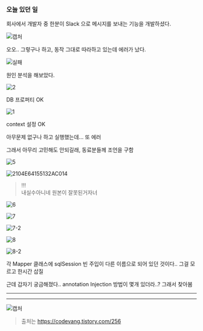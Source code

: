 ### 오늘 있던 일 

회사에서 개발자 중 한분이 Slack 으로 메시지를 보내는 기능을 개발하셨다.  

![캡처](https://user-images.githubusercontent.com/50399804/106717783-824f2900-6643-11eb-8cd5-2d242114fa3b.PNG)


오오.. 그렇구나 하고, 동작 그대로 따라하고 있는데 에러가 났다.


![실패](https://user-images.githubusercontent.com/50399804/106717931-b0346d80-6643-11eb-823a-0d33668cd820.PNG)


원인 분석을 해보았다.

![2](https://user-images.githubusercontent.com/50399804/106718111-ee319180-6643-11eb-83b9-7868df32545d.PNG)

DB 프로퍼티 OK

![1](https://user-images.githubusercontent.com/50399804/106718161-00abcb00-6644-11eb-85ad-7becb06ff2ef.PNG)

context 설정 OK


아무문제 없구나 하고 실행했는데... 또 에러

그래서 아무리 고민해도 안되길래, 동료분들께 조언을 구함

![5](https://user-images.githubusercontent.com/50399804/106718352-4d8fa180-6644-11eb-8be1-a50e4dbb6015.PNG)


![2104E64155132AC014](https://user-images.githubusercontent.com/50399804/106718463-6f892400-6644-11eb-934a-93da3c5f7942.jpg)
> !!!  
  내실수아니네 원본이 잘못된거자너

![6](https://user-images.githubusercontent.com/50399804/106718684-b8d97380-6644-11eb-90df-8b9afc38839f.PNG)

![7](https://user-images.githubusercontent.com/50399804/106718685-b8d97380-6644-11eb-8a17-36d0756bae51.PNG)

![7-2](https://user-images.githubusercontent.com/50399804/106718859-f4743d80-6644-11eb-8206-66628f32624e.PNG)

![8](https://user-images.githubusercontent.com/50399804/106718677-b840dd00-6644-11eb-9837-e4d6128ca7bb.PNG)

![8-2](https://user-images.githubusercontent.com/50399804/106718864-f63e0100-6644-11eb-8990-7215d2d32969.PNG)


각 Mapper 클래스에 sqlSession 빈 주입이 다른 이름으로 되어 있던 것이다.. 그걸 모르고 한시간 삽질

근데 갑자기 궁금해졌다.. annotation Injection 방법이 몇개 있더라..? 그래서 찾아봄


***
***

![캡처](https://user-images.githubusercontent.com/50399804/106720799-3aca9c00-6647-11eb-84f4-df0a9d3921cd.PNG)

>출처는 https://codevang.tistory.com/256 






